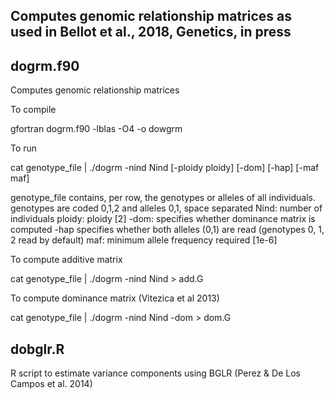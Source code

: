 ## Computes genomic relationship matrices as used in Bellot et al., 2018, Genetics, in press

## dogrm.f90
Computes genomic relationship matrices

To compile

   gfortran dogrm.f90 -lblas -O4 -o dowgrm

To run

   cat genotype_file | ./dogrm -nind Nind [-ploidy ploidy] [-dom] [-hap] [-maf maf]

   genotype_file contains, per row, the genotypes or alleles of all individuals. genotypes are coded 0,1,2 and alleles 0,1, space separated
   Nind: number of individuals
   ploidy: ploidy [2]
   -dom: specifies whether dominance matrix is computed
   -hap specifies whether both alleles (0,1) are read (genotypes 0, 1, 2 read by default) 
   maf: minimum allele frequency required [1e-6]

To compute additive matrix

   cat genotype_file | ./dogrm -nind Nind > add.G

To compute dominance matrix (Vitezica et al 2013)

   cat genotype_file | ./dogrm -nind Nind -dom > dom.G

## dobglr.R
R script to estimate variance components using BGLR (Perez & De Los Campos et al. 2014)

